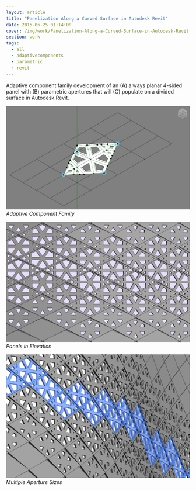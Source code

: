 ```yaml
---
layout: article
title: "Panelization Along a Curved Surface in Autodesk Revit"
date: 2015-06-25 01:14:00
cover: /img/work/Panelization-Along-a-Curved-Surface-in-Autodesk-Revit-Cover.png
section: work
tags:
  - all
  - adaptivecomponents
  - parametric
  - revit
---
```


Adaptive component family development of an (A) always planar 4-sided panel with (B) parametric apertures that will (C) populate on a divided surface in Autodesk Revit.

<!--more-->

![Panelization Along a Curved Surface in Autodesk Revit](/img/work/Panelization-Along-a-Curved-Surface-in-Autodesk-Revit-001.png)
*Adaptive Component Family*

![Panelization Along a Curved Surface in Autodesk Revit](/img/work/Panelization-Along-a-Curved-Surface-in-Autodesk-Revit-002.png)
*Panels in Elevation*

![Panelization Along a Curved Surface in Autodesk Revit](/img/work/Panelization-Along-a-Curved-Surface-in-Autodesk-Revit-003.png)
*Multiple Aperture Sizes*
